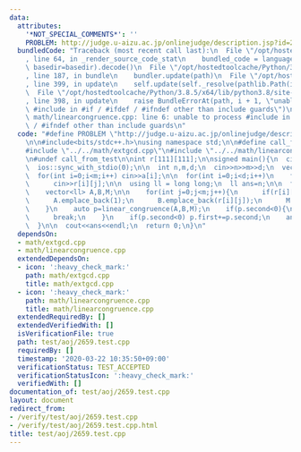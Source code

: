 ```yaml
---
data:
  attributes:
    '*NOT_SPECIAL_COMMENTS*': ''
    PROBLEM: http://judge.u-aizu.ac.jp/onlinejudge/description.jsp?id=2659
  bundledCode: "Traceback (most recent call last):\n  File \"/opt/hostedtoolcache/Python/3.8.5/x64/lib/python3.8/site-packages/onlinejudge_verify/documentation/build.py\"\
    , line 64, in _render_source_code_stat\n    bundled_code = language.bundle(stat.path,\
    \ basedir=basedir).decode()\n  File \"/opt/hostedtoolcache/Python/3.8.5/x64/lib/python3.8/site-packages/onlinejudge_verify/languages/cplusplus.py\"\
    , line 187, in bundle\n    bundler.update(path)\n  File \"/opt/hostedtoolcache/Python/3.8.5/x64/lib/python3.8/site-packages/onlinejudge_verify/languages/cplusplus_bundle.py\"\
    , line 399, in update\n    self.update(self._resolve(pathlib.Path(included), included_from=path))\n\
    \  File \"/opt/hostedtoolcache/Python/3.8.5/x64/lib/python3.8/site-packages/onlinejudge_verify/languages/cplusplus_bundle.py\"\
    , line 398, in update\n    raise BundleErrorAt(path, i + 1, \"unable to process\
    \ #include in #if / #ifdef / #ifndef other than include guards\")\nonlinejudge_verify.languages.cplusplus_bundle.BundleErrorAt:\
    \ math/linearcongruence.cpp: line 6: unable to process #include in #if / #ifdef\
    \ / #ifndef other than include guards\n"
  code: "#define PROBLEM \"http://judge.u-aizu.ac.jp/onlinejudge/description.jsp?id=2659\"\
    \n\n#include<bits/stdc++.h>\nusing namespace std;\n\n#define call_from_test\n\
    #include \"../../math/extgcd.cpp\"\n#include \"../../math/linearcongruence.cpp\"\
    \n#undef call_from_test\n\nint r[111][111];\n\nsigned main(){\n  cin.tie(0);\n\
    \  ios::sync_with_stdio(0);\n\n  int n,m,d;\n  cin>>n>>m>>d;\n  vector<int> a(m);\n\
    \  for(int i=0;i<m;i++) cin>>a[i];\n\n  for(int i=0;i<d;i++)\n    for(int j=0;j<m;j++)\n\
    \      cin>>r[i][j];\n\n  using ll = long long;\n  ll ans=n;\n\n  for(int i=0;i<d;i++){\n\
    \    vector<ll> A,B,M;\n\n    for(int j=0;j<m;j++){\n      if(r[i][j]<0) continue;\n\
    \      A.emplace_back(1);\n      B.emplace_back(r[i][j]);\n      M.emplace_back(a[j]);\n\
    \    }\n    auto p=linear_congruence(A,B,M);\n    if(p.second<0){\n      ans=-1;\n\
    \      break;\n    }\n    if(p.second<0) p.first+=p.second;\n    ans=(ans-p.first)/p.second*p.second+p.first;\n\
    \  }\n\n  cout<<ans<<endl;\n  return 0;\n}\n"
  dependsOn:
  - math/extgcd.cpp
  - math/linearcongruence.cpp
  extendedDependsOn:
  - icon: ':heavy_check_mark:'
    path: math/extgcd.cpp
    title: math/extgcd.cpp
  - icon: ':heavy_check_mark:'
    path: math/linearcongruence.cpp
    title: math/linearcongruence.cpp
  extendedRequiredBy: []
  extendedVerifiedWith: []
  isVerificationFile: true
  path: test/aoj/2659.test.cpp
  requiredBy: []
  timestamp: '2020-03-22 10:35:50+09:00'
  verificationStatus: TEST_ACCEPTED
  verificationStatusIcon: ':heavy_check_mark:'
  verifiedWith: []
documentation_of: test/aoj/2659.test.cpp
layout: document
redirect_from:
- /verify/test/aoj/2659.test.cpp
- /verify/test/aoj/2659.test.cpp.html
title: test/aoj/2659.test.cpp
---
```

